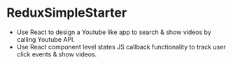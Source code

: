 # ReduxSimpleStarter

- Use React to design a Youtube like app to search & show videos by calling Youtube API. 
- Use React component level states JS callback functionality to track user click events & show videos.


